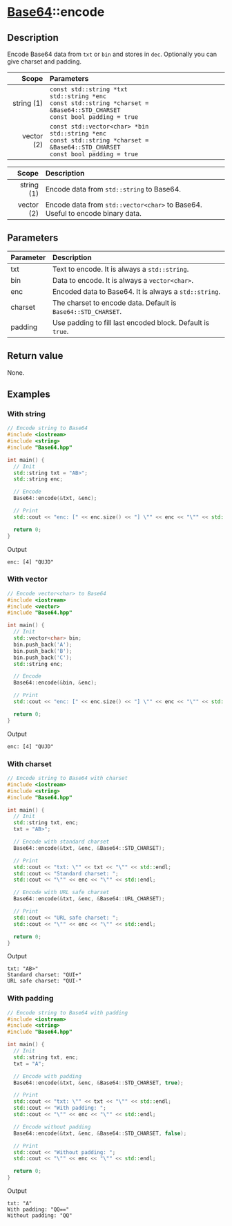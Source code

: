 # [Base64](Base64.md)::encode

## Description

Encode Base64 data from `txt` or `bin` and stores in `dec`. Optionally you can give charset and padding.

|Scope       |Parameters                                      |
|-----------:|:-----------------------------------------------|
|string (1)  |`const std::string *txt`<br>`std::string *enc`<br>`const std::string *charset = &Base64::STD_CHARSET`<br>`const bool padding = true`      |
|vector (2)  |`const std::vector<char> *bin`<br>`std::string *enc`<br>`const std::string *charset = &Base64::STD_CHARSET`<br>`const bool padding = true`|

|Scope       |Description                                                                   |
|-----------:|:-----------------------------------------------------------------------------|
|string (1)  |Encode data from `std::string` to Base64.                                     |
|vector (2)  |Encode data from `std::vector<char>` to Base64. Useful to encode binary data. |

## Parameters

|Parameter | Description                                                  |
|:---------|:-------------------------------------------------------------|
|txt       |Text to encode. It is always a `std::string`.                 |
|bin       |Data to encode. It is always a `vector<char>`.                |
|enc       |Encoded data to Base64. It is always a `std::string`.         |
|charset   |The charset to encode data. Default is `Base64::STD_CHARSET`. |
|padding   |Use padding to fill last encoded block. Default is `true`.    |

## Return value

None.

## Examples

### With string

```C++
// Encode string to Base64
#include <iostream>
#include <string>
#include "Base64.hpp"

int main() {
  // Init
  std::string txt = "AB>";
  std::string enc;

  // Encode
  Base64::encode(&txt, &enc);

  // Print
  std::cout << "enc: [" << enc.size() << "] \"" << enc << "\"" << std::endl;

  return 0;
}
```

Output

```
enc: [4] "QUJD"
```

### With vector

```C++
// Encode vector<char> to Base64
#include <iostream>
#include <vector>
#include "Base64.hpp"

int main() {
  // Init
  std::vector<char> bin;
  bin.push_back('A');
  bin.push_back('B');
  bin.push_back('C');
  std::string enc;

  // Encode
  Base64::encode(&bin, &enc);

  // Print
  std::cout << "enc: [" << enc.size() << "] \"" << enc << "\"" << std::endl;

  return 0;
}
```

Output

```
enc: [4] "QUJD"
```

### With charset

```C++
// Encode string to Base64 with charset
#include <iostream>
#include <string>
#include "Base64.hpp"

int main() {
  // Init
  std::string txt, enc;
  txt = "AB>";

  // Encode with standard charset
  Base64::encode(&txt, &enc, &Base64::STD_CHARSET);

  // Print
  std::cout << "txt: \"" << txt << "\"" << std::endl;
  std::cout << "Standard charset: ";
  std::cout << "\"" << enc << "\"" << std::endl;

  // Encode with URL safe charset
  Base64::encode(&txt, &enc, &Base64::URL_CHARSET);

  // Print
  std::cout << "URL safe charset: ";
  std::cout << "\"" << enc << "\"" << std::endl;

  return 0;
}
```

Output

```
txt: "AB>"
Standard charset: "QUI+"
URL safe charset: "QUI-"
```

### With padding

```C++
// Encode string to Base64 with padding
#include <iostream>
#include <string>
#include "Base64.hpp"

int main() {
  // Init
  std::string txt, enc;
  txt = "A";

  // Encode with padding
  Base64::encode(&txt, &enc, &Base64::STD_CHARSET, true);

  // Print
  std::cout << "txt: \"" << txt << "\"" << std::endl;
  std::cout << "With padding: ";
  std::cout << "\"" << enc << "\"" << std::endl;

  // Encode without padding
  Base64::encode(&txt, &enc, &Base64::STD_CHARSET, false);

  // Print
  std::cout << "Without padding: ";
  std::cout << "\"" << enc << "\"" << std::endl;

  return 0;
}
```

Output

```
txt: "A"
With padding: "QQ=="
Without padding: "QQ"
```
